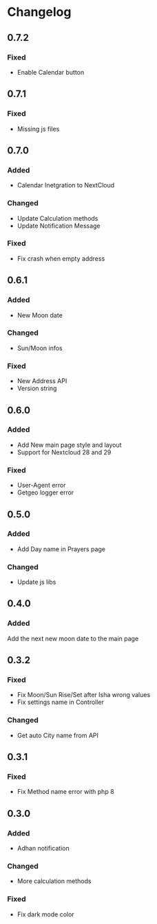 # Changelog

## 0.7.2
### Fixed
- Enable Calendar button

## 0.7.1
### Fixed
- Missing js files

## 0.7.0
### Added
- Calendar Inetgration to NextCloud
### Changed
- Update Calculation methods
- Update Notification Message
### Fixed
- Fix crash when empty address

## 0.6.1
### Added
- New Moon date
### Changed
- Sun/Moon infos
### Fixed
- New Address API
- Version string

## 0.6.0
### Added
- Add New main page style and layout
- Support for Nextcloud 28 and 29
### Fixed
- User-Agent error
- Getgeo logger error

## 0.5.0
### Added
- Add Day name in Prayers page
### Changed
- Update js libs

## 0.4.0
### Added
Add the next new moon date to the main page

## 0.3.2
### Fixed
- Fix Moon/Sun Rise/Set after Isha wrong values
- Fix settings name in Controller

### Changed
- Get auto City name from API

## 0.3.1
### Fixed
- Fix Method name error with php 8

## 0.3.0
### Added
-  Adhan notification

### Changed
- More calculation methods

### Fixed
- Fix dark mode color

